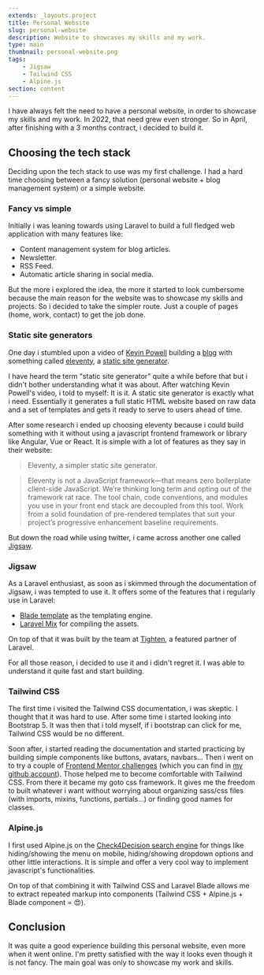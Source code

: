```yaml
---
extends: _layouts.project
title: Personal Website
slug: personal-website
description: Website to showcases my skills and my work.
type: main
thumbnail: personal-website.png
tags:
    - Jigsaw
    - Tailwind CSS
    - Alpine.js
section: content
---
```


I have always felt the need to have a personal website, in order to showcase my skills and my work. In 2022, that need grew even stronger. So in April, after finishing with a 3 months contract, i decided to build it.

## Choosing the tech stack

Deciding upon the tech stack to use was my first challenge. I had a hard time choosing between a fancy solution (personal website + blog management system) or a simple website.

### Fancy vs simple

Initially i was leaning towards using Laravel to build a full fledged web application with many features like:

-   Content management system for blog articles.
-   Newsletter.
-   RSS Feed.
-   Automatic article sharing in social media.

But the more i explored the idea, the more it started to look cumbersome because the main reason for the website was to showcase my skills and projects. So i decided to take the simpler route. Just a couple of pages (home, work, contact) to get the job done.

### Static site generators

One day i stumbled upon a video of [Kevin Powell](https://www.kevinpowell.co/) building a [blog](https://www.youtube.com/watch?v=4wD00RT6d-g) with something called [eleventy](https://www.11ty.dev/), a [static site generator](https://www.cloudflare.com/learning/performance/static-site-generator/).

I have heard the term "static site generator" quite a while before that but i didn't bother understanding what it was about. After watching Kevin Powell's video, i told to myself: It is it. A static site generator is exactly what i need. Essentially it generates a full static HTML website based on raw data and a set of templates and gets it ready to serve to users ahead of time.

After some research i ended up choosing eleventy because i could build something with it without using a javascript frontend framework or library like Angular, Vue or React. It is simple with a lot of features as they say in their website:

> Eleventy, a simpler static site generator.

> Eleventy is not a JavaScript framework—that means zero boilerplate client-side JavaScript. We’re thinking long term and opting out of the framework rat race. The tool chain, code conventions, and modules you use in your front end stack are decoupled from this tool. Work from a solid foundation of pre-rendered templates that suit your project’s progressive enhancement baseline requirements.

But down the road while using twitter, i came across another one called [Jigsaw](https://jigsaw.tighten.com/).

### Jigsaw

As a Laravel enthusiast, as soon as i skimmed through the documentation of Jigsaw, i was tempted to use it. It offers some of the features that i regularly use in Laravel:

-   [Blade template](https://jigsaw.tighten.com/docs/content-blade/) as the templating engine.
-   [Laravel Mix](https://jigsaw.tighten.com/docs/compiling-assets/) for compiling the assets.

On top of that it was built by the team at [Tighten](https://tighten.com/), a featured partner of Laravel.

For all those reason, i decided to use it and i didn't regret it. I was able to understand it quite fast and start building.

### Tailwind CSS

The first time i visited the Tailwind CSS documentation, i was skeptic. I thought that it was hard to use. After some time i started looking into Bootstrap 5. It was then that i told myself, if i bootstrap can click for me, Tailwind CSS would be no different.

Soon after, i started reading the documentation and started practicing by building simple components like buttons, avatars, navbars... Then i went on to try a couple of [Frontend Mentor challenges](https://www.frontendmentor.io/challenges) (which you can find in [my github account](https://github.com/sissokho)). Those helped me to become comfortable with Tailwind CSS. From there it became my goto css framework. It gives me the freedom to built whatever i want without worrying about organizing sass/css files (with imports, mixins, functions, partials...) or finding good names for classes.

### Alpine.js

I first used Alpine.js on the [Check4Decision search engine](https://check4decision.univ-thies.sn/search) for things like hiding/showing the menu on mobile, hiding/showing dropdown options and other little interactions. It is simple and offer a very cool way to implement javascript's functionalities.

On top of that combining it with Tailwind CSS and Laravel Blade allows me to extract repeated markup into components (Tailwind CSS + Alpine.js + Blade component = 😍).

## Conclusion

It was quite a good experience building this personal website, even more when it went online. I'm pretty satisfied with the way it looks even though it is not fancy. The main goal was only to showcase my work and skills.
